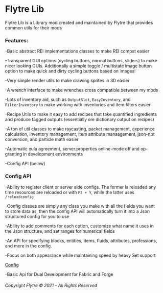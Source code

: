 # Flytre Lib


Flytre Lib is a Library mod created and maintained by Flytre that provides common utils for their mods


### Features:

-Basic abstract REI implementations classes to make REI compat easier

-Transparent GUI options (cycling buttons, normal buttons, sliders) to make nicer looking GUIs. Additionally a simple toggle / multistate image button option to make quick and dirty cycling buttons based on images!

-Very simple render utils to make drawing sprites in 3D easier

-A wrench interface to make wrenches cross compatible between my mods

-Lots of inventory aid, such as `OutputSlot`, `EasyInventory`, and `FilterInventory` to make working with inventories and item filters easier

-Recipe Utils to make it easy to add recipes that take quantified ingredients and produce tagged outputs (essentially ore dictionary output on recipes)

-A ton of util classes to make raycasting, packet management, experience calculation, inventory management, item attribute manaagement, json-nbt conversion, and particle math easier

-Automatic eula agreement, server.properties online-mode off and op-granting in development environments

-Config API (below)

### Config API

-Ability to register client or server side configs. The former is reloaded any time resources are reloaded or with `F3 + Y`, while the latter uses `/reloadconfig`

-Config classes are simply any class you make with all the fields you want to store data as, then the config API will automatically turn it into a Json structured config for you to use

-Ability to add comments for each option, customize what name it uses in the Json structure, and set ranges for numerical fields

-An API for specifying blocks, entities, items, fluids, attributes, professions, and more in the config.

-Focus on both appearance while maintaining speed by heavy Set support

[Config](CONFIG_HELP.md)


-Basic Api for Dual Development for Fabric and Forge

###### Copyright Flytre © 2021 - All Rights Reserved